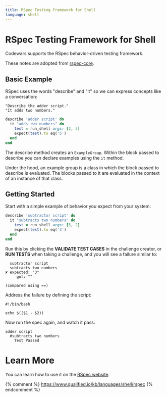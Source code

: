 ```yaml
---
title: RSpec Testing Framework for Shell
language: shell
---
```


# RSpec Testing Framework for Shell

Codewars supports the RSpec behavior-driven testing framework.

These notes are adopted from [rspec-core](http://rspec.info/documentation/3.3/rspec-core/).

## Basic Example

RSpec uses the words "describe" and "it" so we can express concepts like a conversation:

```
"Describe the adder script."
"It adds two numbers."
```

```ruby
describe 'adder script' do
  it "adds two numbers" do
    test = run_shell args: [2, 3]
    expect(test).to eq('5')
  end
end
```

The describe method creates an `ExampleGroup`.
Within the block passed to describe you can declare examples using the `it` method.

Under the hood, an example group is a class in which the block passed to describe is evaluated.
The blocks passed to it are evaluated in the context of an instance of that class.

## Getting Started

Start with a simple example of behavior you expect from your system:

```ruby
describe 'subtractor script' do
  it "subtracts two numbers" do
    test = run_shell args: [5, 2]
    expect(test).to eq('3')
  end
end
```

Run this by clicking the **VALIDATE TEST CASES** in the challenge creator, or **RUN TESTS** when taking a challenge,
and you will see a failure similar to:

```
  subtractor script
  subtracts two numbers
✘ expected: "3"
     got: ""

(compared using ==)
```

Address the failure by defining the script:

```shell
#!/bin/bash

echo $(($1 - $2))
```

Now run the spec again, and watch it pass:

```
adder script
  #subtracts two numbers
    Test Passed
```

# Learn More

You can learn how to use it on the [RSpec website](http://rspec.info/).


{% comment %}
https://www.qualified.io/kb/languages/shell/rspec
{% endcomment %}
